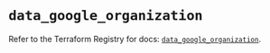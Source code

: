 # `data_google_organization`

Refer to the Terraform Registry for docs: [`data_google_organization`](https://registry.terraform.io/providers/hashicorp/google/5.29.1/docs/data-sources/organization).
